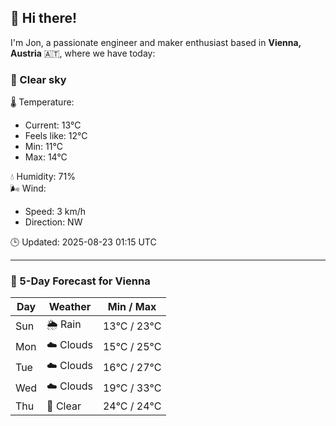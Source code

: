 ## 👋 Hi there!

I'm Jon, a passionate engineer and maker enthusiast based in **Vienna, Austria** 🇦🇹, where we have today:

### 🌙 Clear sky 

🌡️ Temperature: 
* Current: 13°C
* Feels like: 12°C
* Min: 11°C 
* Max: 14°C  

💧 Humidity: 71%  
🌬️ Wind: 
* Speed: 3 km/h 
* Direction: NW  

🕒 Updated: 2025-08-23 01:15 UTC

---

### 📅 5-Day Forecast for Vienna

| Day | Weather | Min / Max |
|-----|---------|------------|
| Sun | 🌦️ Rain | 13°C / 23°C |
| Mon | ☁️ Clouds | 15°C / 25°C |
| Tue | ☁️ Clouds | 16°C / 27°C |
| Wed | ☁️ Clouds | 19°C / 33°C |
| Thu | 🌙 Clear | 24°C / 24°C |
